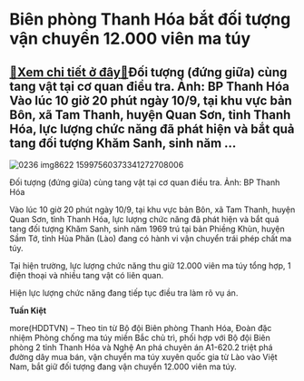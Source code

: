 Biên phòng Thanh Hóa bắt đối tượng vận chuyển 12.000 viên ma túy
================================================================

[:gift:Xem chi tiết ở đây:gift:](https://hddtvn.com/bien-phong-thanh-hoa-bat-doi-tuong-van-chuyen-12-000-vien-ma-tuy/)Đối tượng (đứng giữa) cùng tang vật tại cơ quan điều tra. Ảnh: BP Thanh Hóa Vào lúc 10 giờ 20 phút ngày 10/9, tại khu vực bản Bôn, xã Tam Thanh, huyện Quan Sơn, tỉnh Thanh Hóa, lực lượng chức năng đã phát hiện và bắt quả tang đối tượng Khăm Sanh, sinh năm …
-----------------------------------------------------------------------------------------------------------------------------------------------------------------------------------------------------------------------------------------------------------------





![0236 img8622 15997560373341272708006](https://hddtvn.com/wp-content/uploads/2021/01/0236_img8622-15997560373341272708006.jpg "Đối tượng (đứng giữa) cùng tang vật tại cơ quan điều tra. Ảnh: BP Thanh Hóa")


Đối tượng (đứng giữa) cùng tang vật tại cơ quan điều tra. Ảnh: BP Thanh Hóa



Vào lúc 10 giờ 20 phút ngày 10/9, tại khu vực bản Bôn, xã Tam Thanh, huyện Quan Sơn, tỉnh Thanh Hóa, lực lượng chức năng đã phát hiện và bắt quả tang đối tượng Khăm Sanh, sinh năm 1969 trú tại bản Phiềng Khùn, huyện Sầm Tớ, tỉnh Hủa Phăn (Lào) đang có hành vi vận chuyển trái phép chất ma túy.


Tại hiện trường, lực lượng chức năng thu giữ 12.000 viên ma túy tổng hợp, 1 điện thoại và nhiều tang vật có liên quan.


Hiện lực lượng chức năng đang tiếp tục điều tra làm rõ vụ án.




**Tuấn Kiệt**



more(HDDTVN) – Theo tin từ Bộ đội Biên phòng Thanh Hóa, Đoàn đặc nhiệm Phòng chống ma túy miền Bắc chủ trì, phối hợp với Bộ đội Biên phòng 2 tỉnh Thanh Hóa và Nghệ An phá chuyên án A1-620.2 triệt phá đường dây mua bán, vận chuyển ma túy xuyên quốc gia từ Lào vào Việt Nam, bắt giữ đối tượng đang vận chuyển 12.000 viên ma túy.

